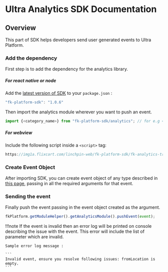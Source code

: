 # Ultra Analytics SDK Documentation

## Overview

This part of SDK helps developers send user generated events to Ultra Platform.

### Add the dependency

First step is to add the dependency for the analytics library.

##### For react native or node
Add the [latest version of SDK](clients.md#latest-js-sdk) to your `package.json` :
```js
"fk-platform-sdk": "1.0.6"
```
Then import the analytics module wherever you want to push an event.
```js
import {<category_name>} from "fk-platform-sdk/analytics"; // for e.g <category_name> = Travel
```
##### For webview
Include the following script inside a `<script>` tag:
```js
https://img1a.flixcart.com/linchpin-web/fk-platform-sdk/fk-analytics-travel-min@1.0.6.js
```

### Create Event Object
After importing SDK, you can create event object of any type described in [this page](analytics-travel.md), passing in all the required arguments for that event.

### Sending the event
Finally push the event passing in the event object created as the argument. 
```js
fkPlatform.getModuleHelper().getAnalyticsModule().pushEvent(event);
```

!!!note
    If the event is invalid then an error log will be printed on console describing the issue with the event. This error will include the list of parameter which are invalid. 
    
    Sample error log message :

    ```
    Invalid event, ensure you resolve following issues: fromLocation is empty.
    ```
